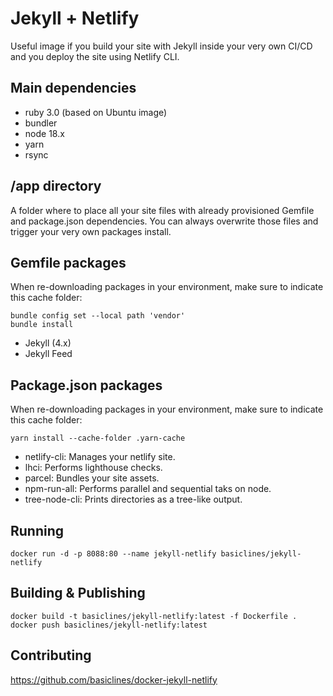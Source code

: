 # Jekyll + Netlify

Useful image if you build your site with Jekyll inside your very own CI/CD and you deploy the site using Netlify CLI.

## Main dependencies

* ruby 3.0 (based on Ubuntu image)
* bundler
* node 18.x
* yarn
* rsync

## /app directory

A folder where to place all your site files with already provisioned Gemfile and package.json dependencies.
You can always overwrite those files and trigger your very own packages install.

## Gemfile packages

When re-downloading packages in your environment, make sure to indicate this cache folder:

```
bundle config set --local path 'vendor'
bundle install
```

* Jekyll (4.x)
* Jekyll Feed

## Package.json packages

When re-downloading packages in your environment, make sure to indicate this cache folder:

```
yarn install --cache-folder .yarn-cache
```

* netlify-cli: Manages your netlify site.
* lhci: Performs lighthouse checks.
* parcel: Bundles your site assets.
* npm-run-all: Performs parallel and sequential taks on node.
* tree-node-cli: Prints directories as a tree-like output.

## Running

```
docker run -d -p 8088:80 --name jekyll-netlify basiclines/jekyll-netlify
```

## Building & Publishing

```
docker build -t basiclines/jekyll-netlify:latest -f Dockerfile .
docker push basiclines/jekyll-netlify:latest
```

## Contributing

https://github.com/basiclines/docker-jekyll-netlify
